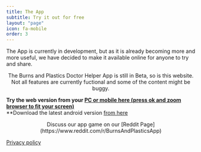 ```yaml
---
title: The App
subtitle: Try it out for free
layout: "page"
icon: fa-mobile
order: 3
---
```


The App is currently in development, but as it is already becoming more and more useful, we have decided to make it available online for anyone to try and share.

<center><p>The Burns and Plastics Doctor Helper App is still in Beta, so is this website. Not all features are currently fuctional and some of the content might be buggy.</p></center>

**Try the web version from your [PC or mobile here (press ok and zoom browser to fit your screen)](http://Drtabet.github.io/WebApp)**  
**Download the latest android version [from here](https://drive.google.com/open?id=1ncJ7cwmaJF-6_x2mjz_RCXq1Py2heUZW)

<center><p>Discuss our app game on our [Reddit Page](https://www.reddit.com/r/BurnsAndPlasticsApp)</p></center>

[Privacy policy](http://Drtabet.github.io/privacy.html)
